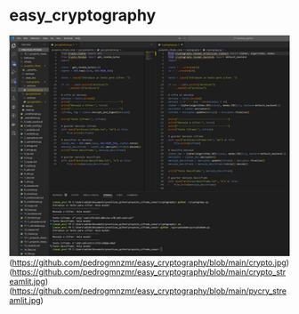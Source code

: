 # easy_cryptography

![Easy cryptography with python](https://github.com/pedrogmnzmr/easy_cryptography/blob/main/crypto.jpg)
(https://github.com/pedrogmnzmr/easy_cryptography/blob/main/crypto.jpg)
(https://github.com/pedrogmnzmr/easy_cryptography/blob/main/crypto_streamlit.jpg)
(https://github.com/pedrogmnzmr/easy_cryptography/blob/main/pycry_streamlit.jpg)